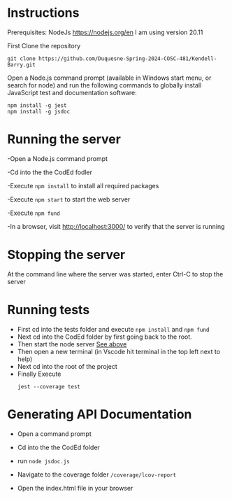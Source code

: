 # Instructions

Prerequisites:
NodeJs https://nodejs.org/en I am using version 20.11

First Clone the repository

```
git clone https://github.com/Duquesne-Spring-2024-COSC-481/Kendell-Barry.git
```


Open a Node.js command prompt (available in Windows start menu, or search for node) and run the following commands
to globally install JavaScript test and documentation software:

```
npm install -g jest
npm install -g jsdoc
```

# Running the server

-Open a Node.js command prompt

-Cd into the the CodEd fodler

-Execute `npm install` to install all required packages

-Execute `npm start` to start the web server

-Execute `npm fund` 

-In a browser, visit [http://localhost:3000/](http://localhost:3000/) to verify that the server is running

# Stopping the server

At the command line where the server was started, enter Ctrl-C to stop the server

# Running tests
- First cd into the tests folder and execute `npm install` and `npm fund`
- Next cd into the CodEd folder by first going back to the root.
- Then start the node server [See above](https://github.com/Duquesne-Spring-2024-COSC-481/Kendell-Barry/blob/1.5-As-a-User-I-want-to-have-syntax-highlighting-for-my-Java-code/dev-docs/Instructions.md#running-the-server)
- Then open a new terminal (in Vscode hit terminal in the top left next to help)
- Next cd into the root of the project
- Finally Execute
  ```
  jest --coverage test
  ```

# Generating API Documentation 

- Open a command prompt

- Cd into the the CodEd folder

- run
  ```node jsdoc.js```

- Navigate to the coverage folder `/coverage/lcov-report`
- Open the index.html file in your browser
